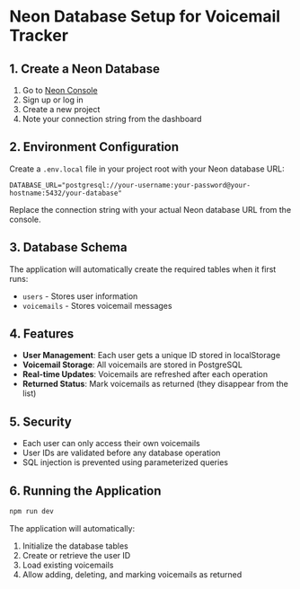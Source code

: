 # Neon Database Setup for Voicemail Tracker

## 1. Create a Neon Database

1. Go to [Neon Console](https://console.neon.tech/)
2. Sign up or log in
3. Create a new project
4. Note your connection string from the dashboard

## 2. Environment Configuration

Create a `.env.local` file in your project root with your Neon database URL:

```env
DATABASE_URL="postgresql://your-username:your-password@your-hostname:5432/your-database"
```

Replace the connection string with your actual Neon database URL from the console.

## 3. Database Schema

The application will automatically create the required tables when it first runs:

- `users` - Stores user information
- `voicemails` - Stores voicemail messages

## 4. Features

- **User Management**: Each user gets a unique ID stored in localStorage
- **Voicemail Storage**: All voicemails are stored in PostgreSQL
- **Real-time Updates**: Voicemails are refreshed after each operation
- **Returned Status**: Mark voicemails as returned (they disappear from the list)

## 5. Security

- Each user can only access their own voicemails
- User IDs are validated before any database operation
- SQL injection is prevented using parameterized queries

## 6. Running the Application

```bash
npm run dev
```

The application will automatically:
1. Initialize the database tables
2. Create or retrieve the user ID
3. Load existing voicemails
4. Allow adding, deleting, and marking voicemails as returned 